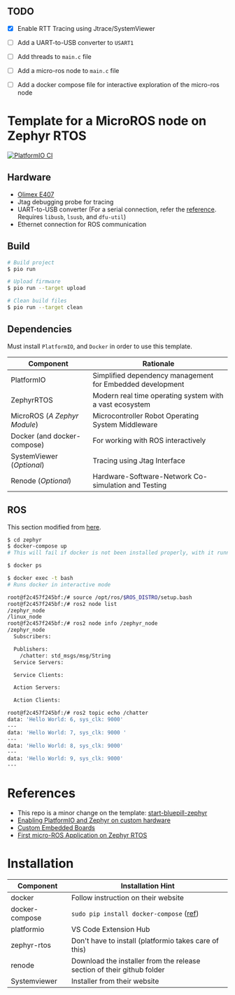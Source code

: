 ## TODO
- [x] Enable RTT Tracing using Jtrace/SystemViewer
- [ ] Add a UART-to-USB converter to `USART1`
- [ ] Add threads to `main.c` file
- [ ] Add a micro-ros node to `main.c` file
- [ ] Add a docker compose file for interactive exploration of the micro-ros node


# Template for a MicroROS node on Zephyr RTOS
[![PlatformIO CI](https://github.com/TechnocultureResearch/micro-ros-zephyr-template/actions/workflows/main.yml/badge.svg)](https://github.com/TechnocultureResearch/micro-ros-zephyr-template/actions/workflows/main.yml)

## Hardware
- [Olimex E407](https://docs.zephyrproject.org/latest/boards/arm/olimex_stm32_e407/doc/index.html)
- Jtag debugging probe for tracing
- UART-to-USB converter (For a serial connection, refer the [reference](https://github.com/NicHub/STM32-E407-BLINK). Requires `libusb`, `lsusb`, and `dfu-util`)
- Ethernet connection for ROS communication

## Build

``` sh
# Build project
$ pio run

# Upload firmware
$ pio run --target upload

# Clean build files
$ pio run --target clean
```

## Dependencies
Must install `PlatformIO`, and `Docker` in order to use this template.

| Component                    | Rationale                                                 |
|------------------------------|-----------------------------------------------------------|
| PlatformIO                   | Simplified dependency management for Embedded development |
| ZephyrRTOS                   | Modern real time operating system with a vast ecosystem   |
| MicroROS (*A Zephyr Module*) | Microcontroller Robot Operating System Middleware         |
| Docker (and docker-compose)  | For working with ROS interactively                        |
| SystemViewer (*Optional*)    | Tracing using Jtag Interface                              |
| Renode (*Optional*)          | Hardware-Software-Network Co-simulation and Testing       |


## ROS
This section modified from [here](https://github.com/TechnocultureResearch/micro_ros_stm32_template).

``` sh
$ cd zephyr
$ docker-compose up
# This will fail if docker is not been installed properly, with it running in the background

$ docker ps

$ docker exec -t bash
# Runs docker in interactive mode

root@f2c457f245bf:/# source /opt/ros/$ROS_DISTRO/setup.bash
root@f2c457f245bf:/# ros2 node list
/zephyr_node
/linux_node
root@f2c457f245bf:/# ros2 node info /zephyr_node
/zephyr_node
  Subscribers:

  Publishers:
    /chatter: std_msgs/msg/String
  Service Servers:

  Service Clients:

  Action Servers:

  Action Clients:

root@f2c457f245bf:/# ros2 topic echo /chatter 
data: 'Hello World: 6, sys_clk: 9000'
---
data: 'Hello World: 7, sys_clk: 9000 '
---
data: 'Hello World: 8, sys_clk: 9000'
---
data: 'Hello World: 9, sys_clk: 9000'
---
```

# References
- This repo is a minor change on the template: [start-bluepill-zephyr](https://github.com/TechnocultureResearch/start-bluepill-zephyr)
- [Enabling PlatformIO and Zephyr on custom hardware](https://www.zephyrproject.org/enabling-platformio-and-zephyr-on-custom-hardware/)
- [Custom Embedded Boards](https://docs.platformio.org/en/latest/platforms/creating_board.html)
- [First micro-ROS Application on Zephyr RTOS](https://www.zephyrproject.org/first-micro-ros-application-on-zephyr-rtos/)

# Installation

| Component      | Installation Hint                                                                   |
|----------------|-------------------------------------------------------------------------------------|
| docker         | Follow instruction on their website                                                 |
| docker-compose | `sudo pip install docker-compose` ([ref](https://docs.docker.com/compose/install/)) |
| platformio     | VS Code Extension Hub                                                               |
| zephyr-rtos    | Don't have to install (platformio takes care of this)                               |
| renode         | Download the installer from the release section of their github folder              |
| Systemviewer   | Installer from their website                                                        |
